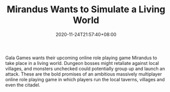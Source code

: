 ﻿---
title: "Mirandus Wants to Simulate a Living World"
date: 2020-11-24T21:57:40+08:00
lastmod: 2020-11-24T16:45:40+08:00
draft: false
authors: ["Red"]
description: "Gala Games wants their upcoming online role playing game Mirandus to take place in a living world. Dungeon bosses might retaliate against local villages, and monsters unchecked could potentially group up and launch an attack. These are the bold promises of an ambitious massively multiplayer online role playing game in which players run the local taverns, villages and even the citadel."
featuredImage: "mirandus-wants-to-simulate-a-living-world.png"
tags: ["Strategy Games","Play to Earn"]
categories: ["news"]
news: ["Strategy Games"]
weight: 
lightgallery: true
pinned: false
recommend: false
recommend1: false
---

Gala Games wants their upcoming online role playing game Mirandus to take place in a living world. Dungeon bosses might retaliate against local villages, and monsters unchecked could potentially group up and launch an attack. These are the bold promises of an ambitious massively multiplayer online role playing game in which players run the local taverns, villages and even the citadel.

<!--more-->

